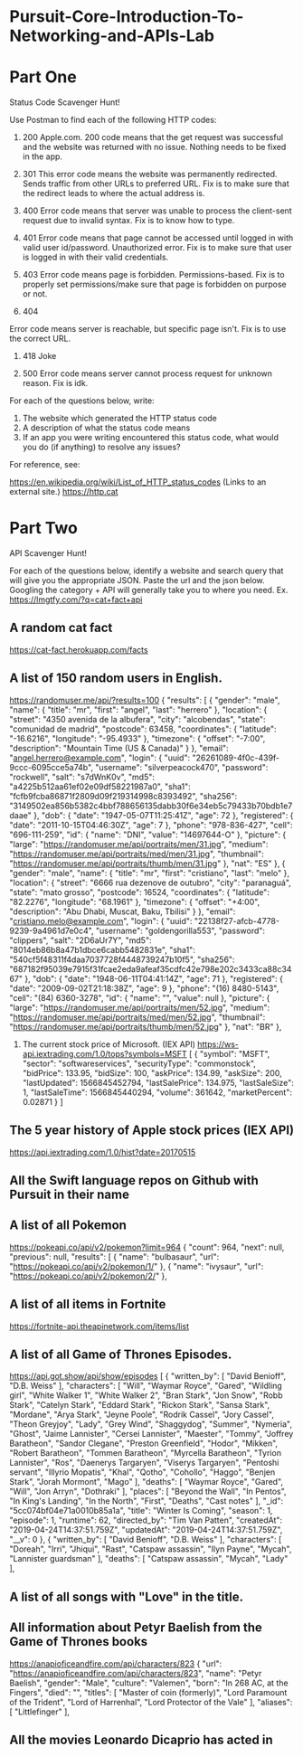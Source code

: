 # Pursuit-Core-Introduction-To-Networking-and-APIs-Lab

# Part One

Status Code Scavenger Hunt!

Use Postman to find each of the following HTTP codes:


1. 200
Apple.com. 200 code means that the get request was successful and the website was returned with no issue. Nothing needs to be fixed in the app.

1. 301
This error code means the website was permanently redirected. Sends traffic from other URLs to preferred URL. Fix is to make sure that the redirect leads to where the actual address is.

1. 400
Error code means that server was unable to process the client-sent request due to invalid syntax. Fix is to know how to type.

1. 401
Error code means that page cannot be accessed until logged in with valid user id/password. Unauthorized error.  Fix is to make sure that user is logged in with their valid credentials.

1. 403
Error code means page is forbidden. Permissions-based. Fix is to properly set permissions/make sure that page is forbidden on purpose or not.

1. 404

Error code means server is reachable, but specific page isn't. Fix is to use the correct URL.

1. 418
Joke

1. 500
Error code means server cannot process request for unknown reason. Fix is idk.


For each of the questions below, write:

1. The website which generated the HTTP status code
2. A description of what the status code means
3. If an app you were writing encountered this status code, what would you do (if anything) to resolve any issues?


For reference, see:

https://en.wikipedia.org/wiki/List_of_HTTP_status_codes (Links to an external site.)
https://http.cat


# Part Two

API Scavenger Hunt!

For each of the questions below, identify a website and search query that will give you the appropriate JSON.  Paste the url and the json below.  Googling the category + API will generally take you to where you need.  Ex. https://lmgtfy.com/?q=cat+fact+api

## A random cat fact
https://cat-fact.herokuapp.com/facts

## A list of 150 random users in English.
https://randomuser.me/api/?results=100
{
"results": [
{
"gender": "male",
"name": {
"title": "mr",
"first": "angel",
"last": "herrero"
},
"location": {
"street": "4350 avenida de la albufera",
"city": "alcobendas",
"state": "comunidad de madrid",
"postcode": 63458,
"coordinates": {
"latitude": "-16.6216",
"longitude": "-95.4933"
},
"timezone": {
"offset": "-7:00",
"description": "Mountain Time (US & Canada)"
}
},
"email": "angel.herrero@example.com",
"login": {
"uuid": "26261089-4f0c-439f-9ccc-6095cce5a74b",
"username": "silverpeacock470",
"password": "rockwell",
"salt": "s7dWnK0v",
"md5": "a4225b512aa61ef02e09df58221987a0",
"sha1": "fcfb9fcba86871f2809d09f219314998c8393492",
"sha256": "3149502ea856b5382c4bbf788656135dabb30f6e34eb5c79433b70bdb1e7daae"
},
"dob": {
"date": "1947-05-07T11:25:41Z",
"age": 72
},
"registered": {
"date": "2011-10-15T04:46:30Z",
"age": 7
},
"phone": "978-836-427",
"cell": "696-111-259",
"id": {
"name": "DNI",
"value": "14697644-O"
},
"picture": {
"large": "https://randomuser.me/api/portraits/men/31.jpg",
"medium": "https://randomuser.me/api/portraits/med/men/31.jpg",
"thumbnail": "https://randomuser.me/api/portraits/thumb/men/31.jpg"
},
"nat": "ES"
},
{
"gender": "male",
"name": {
"title": "mr",
"first": "cristiano",
"last": "melo"
},
"location": {
"street": "6666 rua dezenove de outubro",
"city": "paranaguá",
"state": "mato grosso",
"postcode": 16524,
"coordinates": {
"latitude": "82.2276",
"longitude": "68.1961"
},
"timezone": {
"offset": "+4:00",
"description": "Abu Dhabi, Muscat, Baku, Tbilisi"
}
},
"email": "cristiano.melo@example.com",
"login": {
"uuid": "22138f27-afcb-4778-9239-9a4961d7e0c4",
"username": "goldengorilla553",
"password": "clippers",
"salt": "2D6aUr7Y",
"md5": "8014eb86b8a47b1dbce6cabb5482831e",
"sha1": "540cf5f48311f4daa7037728f4448739247b10f5",
"sha256": "687182f95039e7915f31fcae2eda9afeaf35cdfc42e798e202c3433ca88c3467"
},
"dob": {
"date": "1948-06-11T04:41:14Z",
"age": 71
},
"registered": {
"date": "2009-09-02T21:18:38Z",
"age": 9
},
"phone": "(16) 8480-5143",
"cell": "(84) 6360-3278",
"id": {
"name": "",
"value": null
},
"picture": {
"large": "https://randomuser.me/api/portraits/men/52.jpg",
"medium": "https://randomuser.me/api/portraits/med/men/52.jpg",
"thumbnail": "https://randomuser.me/api/portraits/thumb/men/52.jpg"
},
"nat": "BR"
},


1. The current stock price of Microsoft. (IEX API)
https://ws-api.iextrading.com/1.0/tops?symbols=MSFT
[
{
"symbol": "MSFT",
"sector": "softwareservices",
"securityType": "commonstock",
"bidPrice": 133.95,
"bidSize": 100,
"askPrice": 134.99,
"askSize": 200,
"lastUpdated": 1566845452794,
"lastSalePrice": 134.975,
"lastSaleSize": 1,
"lastSaleTime": 1566845440294,
"volume": 361642,
"marketPercent": 0.02871
}
]

## The 5 year history of Apple stock prices (IEX API)
https://api.iextrading.com/1.0/hist?date=20170515

## All the Swift language repos on Github with Pursuit in their name

## A list of all Pokemon
https://pokeapi.co/api/v2/pokemon?limit=964
{
"count": 964,
"next": null,
"previous": null,
"results": [
{
"name": "bulbasaur",
"url": "https://pokeapi.co/api/v2/pokemon/1/"
},
{
"name": "ivysaur",
"url": "https://pokeapi.co/api/v2/pokemon/2/"
},

## A list of all items in Fortnite
https://fortnite-api.theapinetwork.com/items/list

## A list of all Game of Thrones Episodes.
https://api.got.show/api/show/episodes
[
{
"written_by": [
"David Benioff",
"D.B. Weiss"
],
"characters": [
"Will",
"Waymar Royce",
"Gared",
"Wildling girl",
"White Walker 1",
"White Walker 2",
"Bran Stark",
"Jon Snow",
"Robb Stark",
"Catelyn Stark",
"Eddard Stark",
"Rickon Stark",
"Sansa Stark",
"Mordane",
"Arya Stark",
"Jeyne Poole",
"Rodrik Cassel",
"Jory Cassel",
"Theon Greyjoy",
"Lady",
"Grey Wind",
"Shaggydog",
"Summer",
"Nymeria",
"Ghost",
"Jaime Lannister",
"Cersei Lannister",
"Maester",
"Tommy",
"Joffrey Baratheon",
"Sandor Clegane",
"Preston Greenfield",
"Hodor",
"Mikken",
"Robert Baratheon",
"Tommen Baratheon",
"Myrcella Baratheon",
"Tyrion Lannister",
"Ros",
"Daenerys Targaryen",
"Viserys Targaryen",
"Pentoshi servant",
"Illyrio Mopatis",
"Khal",
"Qotho",
"Cohollo",
"Haggo",
"Benjen Stark",
"Jorah Mormont",
"Mago"
],
"deaths": [
"Waymar Royce",
"Gared",
"Will",
"Jon Arryn",
"Dothraki"
],
"places": [
"Beyond the Wall",
"In Pentos",
"In King's Landing",
"In the North",
"First",
"Deaths",
"Cast notes"
],
"_id": "5cc074bf04e71a0010b85a1a",
"title": "Winter Is Coming",
"season": 1,
"episode": 1,
"runtime": 62,
"directed_by": "Tim Van Patten",
"createdAt": "2019-04-24T14:37:51.759Z",
"updatedAt": "2019-04-24T14:37:51.759Z",
"__v": 0
},
{
"written_by": [
"David Benioff",
"D.B. Weiss"
],
"characters": [
"Doreah",
"Irri",
"Jhiqui",
"Rast",
"Catspaw assassin",
"Ilyn Payne",
"Mycah",
"Lannister guardsman"
],
"deaths": [
"Catspaw assassin",
"Mycah",
"Lady"
],


## A list of all songs with "Love" in the title.

## All information about Petyr Baelish from the Game of Thrones books
https://anapioficeandfire.com/api/characters/823
{
"url": "https://anapioficeandfire.com/api/characters/823",
"name": "Petyr Baelish",
"gender": "Male",
"culture": "Valemen",
"born": "In 268 AC, at the Fingers",
"died": "",
"titles": [
"Master of coin (formerly)",
"Lord Paramount of the Trident",
"Lord of Harrenhal",
"Lord Protector of the Vale"
],
"aliases": [
"Littlefinger"
],


## All the movies Leonardo Dicaprio has acted in
